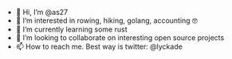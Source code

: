 - 👋 Hi, I’m @as27
- 👀 I’m interested in rowing, hiking, golang, accounting 🤓
- 🌱 I’m currently learning some rust
- 💞️ I’m looking to collaborate on interesting open source projects
- 📫 How to reach me. Best way is twitter: @lyckade

<!---
as27/as27 is a ✨ special ✨ repository because its `README.md` (this file) appears on your GitHub profile.
You can click the Preview link to take a look at your changes.
--->
